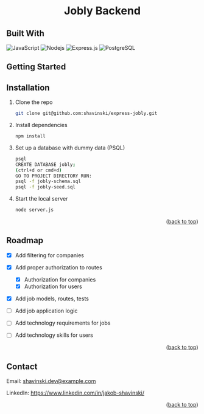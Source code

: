 <a name="readme-top"></a>

<!-- PROJECT HEADER-->
<br />
<div align="center">
  <h1 align="center">
    Jobly Backend
  </h1>
</div>


## Built With


![JavaScript](https://img.shields.io/badge/javascript-%23323330.svg?style=for-the-badge&logo=javascript&logoColor=%23F7DF1E)
![Nodejs](https://img.shields.io/badge/Node.js-339933?style=for-the-badge&logo=nodedotjs&logoColor=white)
![Express.js](https://img.shields.io/badge/Express.js-000000?style=for-the-badge&logo=express&logoColor=white)
![PostgreSQL](https://img.shields.io/badge/PostgreSQL-316192?style=for-the-badge&logo=postgresql&logoColor=white)


<!-- GETTING STARTED -->
## Getting Started

## Installation

1. Clone the repo
   ```sh
   git clone git@github.com:shavinski/express-jobly.git
   ```
2. Install dependencies
   ```sh
   npm install 
   ```
3. Set up a database with dummy data (PSQL)
   ```sh
   psql
   CREATE DATABASE jobly;
   (ctrl+d or cmd+d) 
   GO TO PROJECT DIRECTORY RUN:
   psql -f jobly-schema.sql
   psql -f jobly-seed.sql
   ```
4. Start the local server
   ```sh
   node server.js
   ```

<p align="right">(<a href="#readme-top">back to top</a>)</p>


<!-- ROADMAP -->
## Roadmap

- [x] Add filtering for companies
- [x] Add proper authorization to routes
    - [x] Authorization for companies
    - [x] Authorization for users
- [x] Add job models, routes, tests
- [ ] Add job application logic
- [ ] Add technology requirements for jobs
- [ ] Add technology skills for users 


<p align="right">(<a href="#readme-top">back to top</a>)</p>

<!-- CONTACT -->
## Contact

Email: shavinski.dev@example.com

LinkedIn: https://www.linkedin.com/in/jakob-shavinski/

<p align="right">(<a href="#readme-top">back to top</a>)</p>
